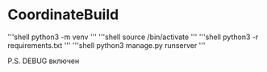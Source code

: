 # CoordinateBuild

'''shell
python3 -m venv <name>
'''
'''shell
source <name>/bin/activate
'''
'''shell
python3 -r requirements.txt
'''
'''shell
python3 manage.py runserver
'''

P.S. DEBUG включен





